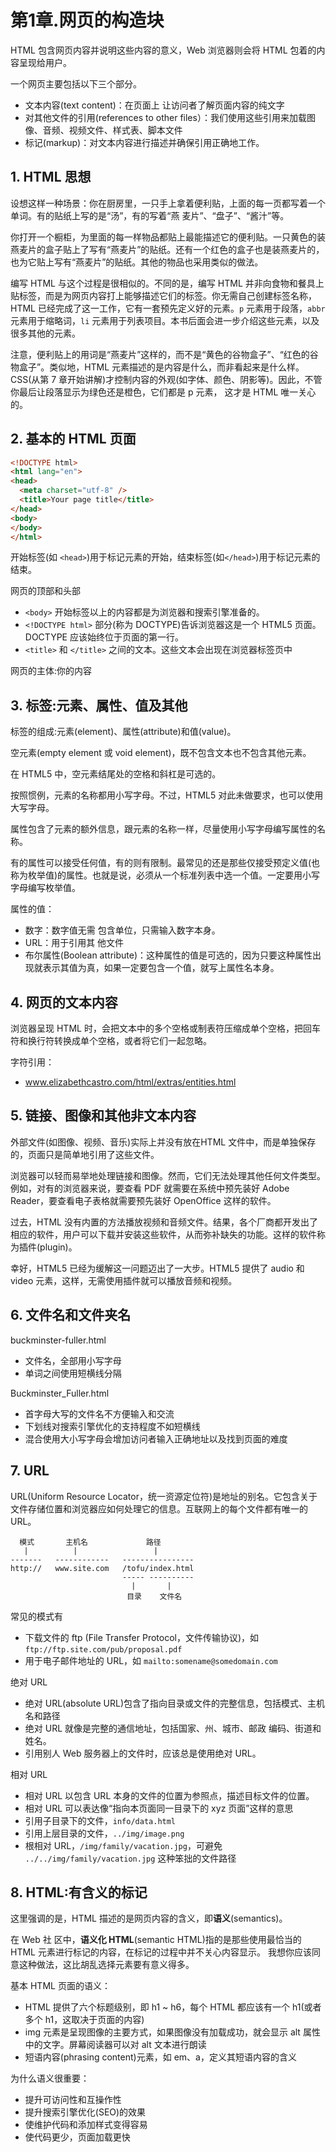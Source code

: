 # 第1章.网页的构造块

HTML 包含网页内容并说明这些内容的意义，Web 浏览器则会将 HTML 包着的内容呈现给用户。

一个网页主要包括以下三个部分。

* 文本内容(text content)：在页面上 让访问者了解页面内容的纯文字
* 对其他文件的引用(references to other files）：我们使用这些引用来加载图像、音频、视频文件、样式表、脚本文件
* 标记(markup)：对文本内容进行描述并确保引用正确地工作。

## 1. HTML 思想

设想这样一种场景：你在厨房里，一只手上拿着便利贴，上面的每一页都写着一个单词。有的贴纸上写的是“汤”，有的写着“燕 麦片”、“盘子”、“酱汁”等。

你打开一个橱柜，为里面的每一样物品都贴上最能描述它的便利贴。一只黄色的装燕麦片的盒子贴上了写有“燕麦片”的贴纸。还有一个红色的盒子也是装燕麦片的，也为它贴上写有“燕麦片”的贴纸。其他的物品也采用类似的做法。

编写 HTML 与这个过程是很相似的。不同的是，编写 HTML 并非向食物和餐具上贴标签，而是为网页内容打上能够描述它们的标签。你无需自己创建标签名称，HTML 已经完成了这一工作，它有一套预先定义好的元素。`p` 元素用于段落，`abbr` 元素用于缩略词，`li` 元素用于列表项目。本书后面会进一步介绍这些元素，以及很多其他的元素。

注意，便利贴上的用词是“燕麦片”这样的，而不是“黄色的谷物盒子”、“红色的谷物盒子”。类似地，HTML 元素描述的是内容是什么，而非看起来是什么样。CSS(从第 7 章开始讲解)才控制内容的外观(如字体、颜色、阴影等)。因此，不管你最后让段落显示为绿色还是橙色，它们都是 p 元素， 这才是 HTML 唯一关心的。

## 2. 基本的 HTML 页面

```html
<!DOCTYPE html>
<html lang="en">
<head>
  <meta charset="utf-8" />
  <title>Your page title</title>
</head>
<body>
</body>
</html>
```

开始标签(如 `<head>`)用于标记元素的开始，结束标签(如`</head>`)用于标记元素的结束。

网页的顶部和头部

* `<body>` 开始标签以上的内容都是为浏览器和搜索引擎准备的。
* `<!DOCTYPE html>` 部分(称为 DOCTYPE)告诉浏览器这是一个 HTML5 页面。DOCTYPE 应该始终位于页面的第一行。
* `<title>` 和 `</title>` 之间的文本。这些文本会出现在浏览器标签页中

网页的主体:你的内容

## 3. 标签:元素、属性、值及其他

标签的组成:元素(element)、属性(attribute)和值(value)。

空元素(empty element 或 void element)，既不包含文本也不包含其他元素。

在 HTML5 中，空元素结尾处的空格和斜杠是可选的。

按照惯例，元素的名称都用小写字母。不过，HTML5 对此未做要求，也可以使用大写字母。

属性包含了元素的额外信息，跟元素的名称一样，尽量使用小写字母编写属性的名称。

有的属性可以接受任何值，有的则有限制。最常见的还是那些仅接受预定义值(也称为枚举值)的属性。也就是说，必须从一个标准列表中选一个值。一定要用小写字母编写枚举值。

属性的值：

* 数字：数字值无需 包含单位，只需输入数字本身。
* URL：用于引用其 他文件
* 布尔属性(Boolean attribute)：这种属性的值是可选的，因为只要这种属性出现就表示其值为真，如果一定要包含一个值，就写上属性名本身。

## 4. 网页的文本内容

浏览器呈现 HTML 时，会把文本中的多个空格或制表符压缩成单个空格，把回车符和换行符转换成单个空格，或者将它们一起忽略。

字符引用：

* www.elizabethcastro.com/html/extras/entities.html

## 5. 链接、图像和其他非文本内容

外部文件(如图像、视频、音乐)实际上并没有放在HTML 文件中，而是单独保存的，页面只是简单地引用了这些文件。

浏览器可以轻而易举地处理链接和图像。然而，它们无法处理其他任何文件类型。例如，对有的浏览器来说，要查看 PDF 就需要在系统中预先装好 Adobe Reader，要查看电子表格就需要预先装好 OpenOffice 这样的软件。

过去，HTML 没有内置的方法播放视频和音频文件。结果，各个厂商都开发出了相应的软件，用户可以下载并安装这些软件，从而弥补缺失的功能。这样的软件称为插件(plugin)。

幸好，HTML5 已经为缓解这一问题迈出了一大步。HTML5 提供了 audio 和 video 元素，这样，无需使用插件就可以播放音频和视频。

## 6. 文件名和文件夹名

buckminster-fuller.html

* 文件名，全部用小写字母
* 单词之间使用短横线分隔

Buckminster_Fuller.html

* 首字母大写的文件名不方便输入和交流
* 下划线对搜索引擎优化的支持程度不如短横线
* 混合使用大小写字母会增加访问者输入正确地址以及找到页面的难度

## 7. URL

URL(Uniform Resource Locator，统一资源定位符)是地址的别名。它包含关于文件存储位置和浏览器应如何处理它的信息。互联网上的每个文件都有唯一的 URL。

```text
  模式       主机名             路径
   |          |                 |
-------   ------------   ----------------
http://   www.site.com   /tofu/index.html
                         ----- ----------
                           |       |
                          目录    文件名
```

常见的模式有

* 下载文件的 ftp (File Transfer Protocol，文件传输协议)，如 `ftp://ftp.site.com/pub/proposal.pdf`
* 用于电子邮件地址的 URL，如 `mailto:somename@somedomain.com`

绝对 URL

* 绝对 URL(absolute URL)包含了指向目录或文件的完整信息，包括模式、主机名和路径
* 绝对 URL 就像是完整的通信地址，包括国家、州、城市、邮政 编码、街道和姓名。
* 引用别人 Web 服务器上的文件时，应该总是使用绝对 URL。

相对 URL

* 相对 URL 以包含 URL 本身的文件的位置为参照点，描述目标文件的位置。
* 相对 URL 可以表达像“指向本页面同一目录下的 xyz 页面”这样的意思
* 引用子目录下的文件，`info/data.html`
* 引用上层目录的文件，`../img/image.png`
* 根相对 URL，`/img/family/vacation.jpg`，可避免 `../../img/family/vacation.jpg` 这种笨拙的文件路径

## 8. HTML:有含义的标记

这里强调的是，HTML 描述的是网页内容的含义，即**语义**(semantics)。

在 Web 社 区中，**语义化 HTML**(semantic HTML)指的是那些使用最恰当的 HTML 元素进行标记的内容，在标记的过程中并不关心内容显示。 我想你应该同意这种做法，这比胡乱选择元素要有意义得多。

基本 HTML 页面的语义：

* HTML 提供了六个标题级别，即 h1 ~ h6，每个 HTML 都应该有一个 h1(或者多个 h1，这取决于页面的内容)
* img 元素是呈现图像的主要方式，如果图像没有加载成功，就会显示 alt 属性中的文字。屏幕阅读器可以对 alt 文本进行朗读
* 短语内容(phrasing content)元素，如 em、a，定义其短语内容的含义

为什么语义很重要：

* 提升可访问性和互操作性
* 提升搜索引擎优化(SEO)的效果
* 使维护代码和添加样式变得容易
* 使代码更少，页面加载更快